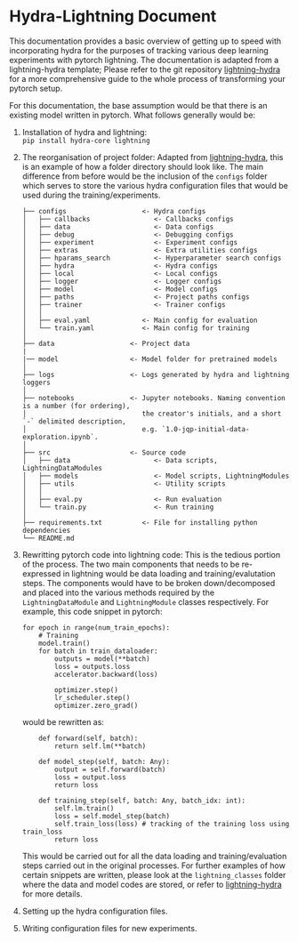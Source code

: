 # Hydra-Lightning Document

This documentation provides a basic overview of getting up to speed with incorporating hydra for the purposes of tracking various deep learning  experiments with pytorch lightning. The documentation is adapted from a lightning-hydra template; Please refer to the git repository [lightning-hydra](https://github.com/ashleve/lightning-hydra-template) for a more comprehensive guide to the whole process of transforming your pytorch setup.

For this documentation, the base assumption would be that there is an existing model written in pytorch. What follows generally would be:

1. Installation of hydra and lightning: \
    `pip install hydra-core lightning`

2. The reorganisation of project folder:
    Adapted from [lightning-hydra](https://github.com/ashleve/lightning-hydra-template), this is an example of how a folder directory should look like. The main difference from before would be the inclusion of the `configs` folder which serves to store the various hydra configuration files that would be used during the training/experiments.
    ```
    ├── configs                   <- Hydra configs
    │   ├── callbacks                <- Callbacks configs
    │   ├── data                     <- Data configs
    │   ├── debug                    <- Debugging configs
    │   ├── experiment               <- Experiment configs
    │   ├── extras                   <- Extra utilities configs
    │   ├── hparams_search           <- Hyperparameter search configs
    │   ├── hydra                    <- Hydra configs
    │   ├── local                    <- Local configs
    │   ├── logger                   <- Logger configs
    │   ├── model                    <- Model configs
    │   ├── paths                    <- Project paths configs
    │   ├── trainer                  <- Trainer configs
    │   │
    │   ├── eval.yaml             <- Main config for evaluation
    │   └── train.yaml            <- Main config for training
    │
    ├── data                   <- Project data
    |
    |── model                  <- Model folder for pretrained models
    │
    ├── logs                   <- Logs generated by hydra and lightning loggers
    │
    ├── notebooks              <- Jupyter notebooks. Naming convention is a number (for ordering),
    │                             the creator's initials, and a short `-` delimited description,
    │                             e.g. `1.0-jqp-initial-data-exploration.ipynb`.
    │
    ├── src                    <- Source code
    │   ├── data                     <- Data scripts, LightningDataModules
    │   ├── models                   <- Model scripts, LightningModules
    │   ├── utils                    <- Utility scripts
    │   │
    │   ├── eval.py                  <- Run evaluation
    │   └── train.py                 <- Run training
    │
    ├── requirements.txt          <- File for installing python dependencies
    └── README.md

3. Rewritting pytorch code into lightning code: 
This is the tedious portion of the process. The two main components that needs to be re-expressed in lightning would be data loading and training/evalutation steps. The components would have to be broken down/decomposed and placed into the various methods required by the `LightningDataModule` and `LightningModule` classes respectively. For example, this code snippet in pytorch:
    ```
    for epoch in range(num_train_epochs):
        # Training
        model.train()
        for batch in train_dataloader:
            outputs = model(**batch)
            loss = outputs.loss
            accelerator.backward(loss)

            optimizer.step()
            lr_scheduler.step()
            optimizer.zero_grad() 
    ```
    would be rewritten as:
    ```
        def forward(self, batch):
            return self.lm(**batch)
        
        def model_step(self, batch: Any):
            output = self.forward(batch)
            loss = output.loss
            return loss

        def training_step(self, batch: Any, batch_idx: int):
            self.lm.train()
            loss = self.model_step(batch)
            self.train_loss(loss) # tracking of the training loss using train_loss
            return loss
    ```
    This would be carried out for all the data loading and training/evaluation steps carried out in the original processes. For further examples of how certain snippets are written, please look at the `lightning_classes` folder where the data and model codes are stored, or refer to [lightning-hydra](https://github.com/ashleve/lightning-hydra-template) for more details.
4. Setting up the hydra configuration files.
5. Writing configuration files for new experiments.